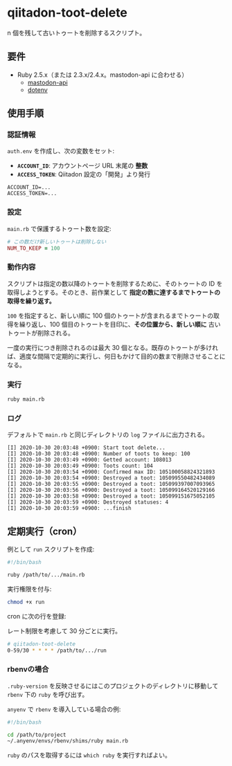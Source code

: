 
# qiitadon-toot-delete

n 個を残して古いトゥートを削除するスクリプト。

## 要件

- Ruby 2.5.x（または 2.3.x/2.4.x。mastodon-api に合わせる）
  - [mastodon-api](https://github.com/tootsuite/mastodon-api)
  - [dotenv](https://github.com/bkeepers/dotenv)

## 使用手順

### 認証情報

`auth.env` を作成し、次の変数をセット:

- **`ACCOUNT_ID`**: アカウントページ URL 末尾の **整数**
- **`ACCESS_TOKEN`**: Qiitadon 設定の「開発」より発行

```env
ACCOUNT_ID=...
ACCESS_TOKEN=...
```

### 設定

`main.rb` で保護するトゥート数を設定:

```rb
# この数だけ新しいトゥートは削除しない
NUM_TO_KEEP = 100
```

### 動作内容

スクリプトは指定の数以降のトゥートを削除するために、そのトゥートの ID を取得しようとする。そのとき、前作業として **指定の数に達するまでトゥートの取得を繰り返す。**

`100` を指定すると、新しい順に 100 個のトゥートが含まれるまでトゥートの取得を繰り返し、100 個目のトゥートを目印に、**その位置から、新しい順に** 古いトゥートが削除される。

一度の実行につき削除されるのは最大 30 個となる。既存のトゥートが多ければ、適度な間隔で定期的に実行し、何日もかけて目的の数まで削除させることになる。

### 実行

```sh
ruby main.rb
```

### ログ

デフォルトで `main.rb` と同じディレクトリの `log` ファイルに出力される。

```
[I] 2020-10-30 20:03:48 +0900: Start toot delete...
[I] 2020-10-30 20:03:48 +0900: Number of toots to keep: 100
[I] 2020-10-30 20:03:49 +0900: Getted account: 108013
[I] 2020-10-30 20:03:49 +0900: Toots count: 104
[I] 2020-10-30 20:03:54 +0900: Confirmed max ID: 105100058824321893
[I] 2020-10-30 20:03:54 +0900: Destroyed a toot: 105099550482434089
[I] 2020-10-30 20:03:55 +0900: Destroyed a toot: 105099397007093965
[I] 2020-10-30 20:03:56 +0900: Destroyed a toot: 105099164520129166
[I] 2020-10-30 20:03:58 +0900: Destroyed a toot: 105099151675052105
[I] 2020-10-30 20:03:59 +0900: Destroyed statuses: 4
[I] 2020-10-30 20:03:59 +0900: ...finish
```

## 定期実行（cron）

例として `run` スクリプトを作成:

```sh
#!/bin/bash

ruby /path/to/.../main.rb
```

実行権限を付与:

```sh
chmod +x run
```

cron に次の行を登録:

レート制限を考慮して 30 分ごとに実行。

```sh
# qiitadon-toot-delete
0-59/30 * * * * /path/to/.../run
```

### rbenvの場合

`.ruby-version` を反映させるにはこのプロジェクトのディレクトリに移動して `rbenv` 下の `ruby` を呼び出す。

`anyenv` で `rbenv` を導入している場合の例:

```sh
#!/bin/bash

cd /path/to/project
~/.anyenv/envs/rbenv/shims/ruby main.rb
```

`ruby` のパスを取得するには `which ruby` を実行すればよい。
